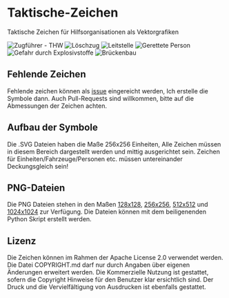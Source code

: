 # Taktische-Zeichen
Taktische Zeichen für Hilfsorganisationen als Vektorgrafiken

![Zugführer - THW](https://github.com/jonas-koeritz/Taktische-Zeichen/blob/master/128x128/Zugf%C3%BChrer%20-%20THW.png)
![Löschzug](https://github.com/jonas-koeritz/Taktische-Zeichen/blob/master/128x128/L%C3%B6schzug.png)
![Leitstelle](https://github.com/jonas-koeritz/Taktische-Zeichen/blob/master/128x128/Leitstelle.png)
![Gerettete Person](https://github.com/jonas-koeritz/Taktische-Zeichen/blob/master/128x128/Gerettete%20Person.png)
![Gefahr durch Explosivstoffe](https://github.com/jonas-koeritz/Taktische-Zeichen/blob/master/128x128/Gefahr%20durch%20Explosivstoffe.png)
![Brückenbau](https://github.com/jonas-koeritz/Taktische-Zeichen/blob/master/128x128/Br%C3%BCckenbau.png)

## Fehlende Zeichen
Fehlende zeichen können als [issue](https://github.com/jonas-koeritz/Taktische-Zeichen/issues) eingereicht werden, Ich erstelle die Symbole dann.
Auch Pull-Requests sind willkommen, bitte auf die Abmessungen der Zeichen achten.

## Aufbau der Symbole
Die .SVG Dateien haben die Maße 256x256 Einheiten, Alle Zeichen müssen in diesem Bereich dargestellt werden und mittig ausgerichtet sein.
Zeichen für Einheiten/Fahrzeuge/Personen etc. müssen untereinander Deckungsgleich sein!

## PNG-Dateien
Die PNG Dateien stehen in den Maßen [128x128](https://github.com/jonas-koeritz/Taktische-Zeichen/tree/master/128x128), [256x256](https://github.com/jonas-koeritz/Taktische-Zeichen/tree/master/256x256), [512x512](https://github.com/jonas-koeritz/Taktische-Zeichen/tree/master/512x512) und [1024x1024](https://github.com/jonas-koeritz/Taktische-Zeichen/tree/master/1024x1024) zur Verfügung. Die Dateien können mit dem beiligenenden Python Skript erstellt werden.

## Lizenz
Die Zeichen können im Rahmen der Apache License 2.0 verwendet werden. Die Datei COPYRIGHT.md darf nur durch Angaben über eigenen Änderungen erweitert werden.
Die Kommerzielle Nutzung ist gestattet, sofern die Copyright Hinweise für den Benutzer klar ersichtlich sind.
Der Druck und die Vervielfältigung von Ausdrucken ist ebenfalls gestattet.
